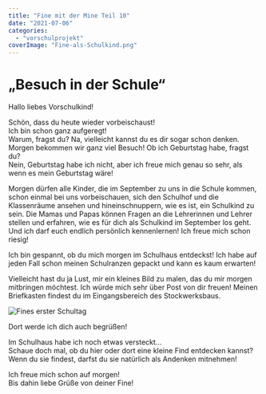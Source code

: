 ```yaml
---
title: "Fine mit der Mine Teil 10"
date: "2021-07-06"
categories: 
  - "vorschulprojekt"
coverImage: "Fine-als-Schulkind.png"
---
```


# „Besuch in der Schule“

Hallo liebes Vorschulkind!

Schön, dass du heute wieder vorbeischaust!  
Ich bin schon ganz aufgeregt!  
Warum, fragst du? Na, vielleicht kannst du es dir sogar schon denken. Morgen bekommen wir ganz viel Besuch! Ob ich Geburtstag habe, fragst du?  
Nein, Geburtstag habe ich nicht, aber ich freue mich genau so sehr, als wenn es mein Geburtstag wäre!

Morgen dürfen alle Kinder, die im September zu uns in die Schule kommen, schon einmal bei uns vorbeischauen, sich den Schulhof und die Klassenräume ansehen und hineinschnuppern, wie es ist, ein Schulkind zu sein. Die Mamas und Papas können Fragen an die Lehrerinnen und Lehrer stellen und erfahren, wie es für dich als Schulkind im September los geht. Und ich darf euch endlich persönlich kennenlernen! Ich freue mich schon riesig!

Ich bin gespannt, ob du mich morgen im Schulhaus entdeckst! Ich habe auf jeden Fall schon meinen Schulranzen gepackt und kann es kaum erwarten!

Vielleicht hast du ja Lust, mir ein kleines Bild zu malen, das du mir morgen mitbringen möchtest. Ich würde mich sehr über Post von dir freuen! Meinen Briefkasten findest du im Eingangsbereich des Stockwerksbaus.

![Fines erster Schultag](Fine-als-Schulkind-1024x768.png)

Dort werde ich dich auch begrüßen!

Im Schulhaus habe ich noch etwas versteckt…  
Schaue doch mal, ob du hier oder dort eine kleine Find entdecken kannst? Wenn du sie findest, darfst du sie natürlich als Andenken mitnehmen!

Ich freue mich schon auf morgen!  
Bis dahin liebe Grüße von deiner Fine!
